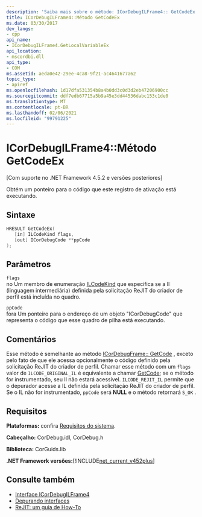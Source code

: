 ```yaml
---
description: 'Saiba mais sobre o método: ICorDebugILFrame4:: GetCodeEx'
title: ICorDebugILFrame4::Método GetCodeEx
ms.date: 03/30/2017
dev_langs:
- cpp
api_name:
- ICorDebugILFrame4.GetLocalVariableEx
api_location:
- mscordbi.dll
api_type:
- COM
ms.assetid: aeda0e42-29ee-4ca8-9f21-ac4641677a62
topic_type:
- apiref
ms.openlocfilehash: 1d17dfa531354b8a4b0dd3c0d3d2eb47206900cc
ms.sourcegitcommit: ddf7edb67715a5b9a45e3dd44536dabc153c1de0
ms.translationtype: MT
ms.contentlocale: pt-BR
ms.lasthandoff: 02/06/2021
ms.locfileid: "99791225"
---
```

# <a name="icordebugilframe4getcodeex-method"></a>ICorDebugILFrame4::Método GetCodeEx

[Com suporte no .NET Framework 4.5.2 e versões posteriores]  
  
 Obtém um ponteiro para o código que este registro de ativação está executando.  
  
## <a name="syntax"></a>Sintaxe  
  
```cpp
HRESULT GetCodeEx(  
   [in] ILCodeKind flags,
   [out] ICorDebugCode **ppCode  
);  
```  
  
## <a name="parameters"></a>Parâmetros  

 `flags`  
 no Um membro de enumeração [ILCodeKind](ilcodekind-enumeration.md) que especifica se a Il (linguagem intermediária) definida pela solicitação ReJIT do criador de perfil está incluída no quadro.  
  
 `ppCode`  
 fora Um ponteiro para o endereço de um objeto "ICorDebugCode" que representa o código que esse quadro de pilha está executando.  
  
## <a name="remarks"></a>Comentários  

 Esse método é semelhante ao método [ICorDebugFrame:: GetCode](icordebugframe-getcode-method.md) , exceto pelo fato de que ele acessa opcionalmente o código definido pela solicitação ReJIT do criador de perfil. Chamar esse método com um `flags` valor de `ILCODE_ORIGINAL_IL` é equivalente a chamar [GetCode](icordebugframe-getcode-method.md); se o método for instrumentado, seu Il não estará acessível. `ILCODE_REJIT_IL` permite que o depurador acesse a IL definida pela solicitação ReJIT do criador de perfil. Se o IL não for instrumentado, `ppCode` será **NULL** e o método retornará `S_OK` .  
  
## <a name="requirements"></a>Requisitos  

 **Plataformas:** confira [Requisitos do sistema](../../get-started/system-requirements.md).  
  
 **Cabeçalho:** CorDebug.idl, CorDebug.h  
  
 **Biblioteca:** CorGuids.lib  
  
 **.NET Framework versões:**[!INCLUDE[net_current_v452plus](../../../../includes/net-current-v452plus-md.md)]  
  
## <a name="see-also"></a>Consulte também

- [Interface ICorDebugILFrame4](icordebugilframe4-interface.md)
- [Depurando interfaces](debugging-interfaces.md)
- [ReJIT: um guia de How-To](/archive/blogs/davbr/rejit-a-how-to-guide)
